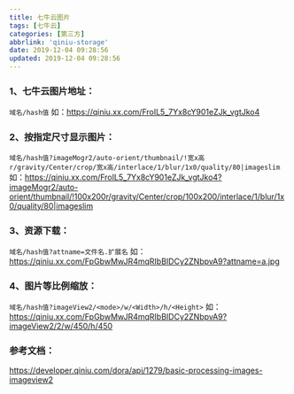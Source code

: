 ```yaml
---
title: 七牛云图片
tags: [七牛云]
categories: [第三方]
abbrlink: 'qiniu-storage'
date: 2019-12-04 09:28:56
updated: 2019-12-04 09:28:56
---
```


### 1、七牛云图片地址：  
`域名/hash值`
如：https://qiniu.xx.com/FroIL5_7Yx8cY901eZJk_vgtJko4

### 2、按指定尺寸显示图片：
`域名/hash值?imageMogr2/auto-orient/thumbnail/!宽x高r/gravity/Center/crop/宽x高/interlace/1/blur/1x0/quality/80|imageslim`
如：https://qiniu.xx.com/FroIL5_7Yx8cY901eZJk_vgtJko4?imageMogr2/auto-orient/thumbnail/!100x200r/gravity/Center/crop/100x200/interlace/1/blur/1x0/quality/80|imageslim

### 3、资源下载：
`域名/hash值?attname=文件名.扩展名`
如：https://qiniu.xx.com/FpGbwMwJR4mqRIbBIDCy2ZNbpvA9?attname=a.jpg

### 4、图片等比例缩放：
`域名/hash值?imageView2/<mode>/w/<Width>/h/<Height>`
如：https://qiniu.xx.com/FpGbwMwJR4mqRIbBIDCy2ZNbpvA9?imageView2/2/w/450/h/450

### 参考文档：
https://developer.qiniu.com/dora/api/1279/basic-processing-images-imageview2